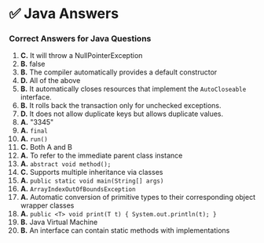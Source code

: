 # ✅ Java Answers

###  Correct Answers for Java Questions

1. **C.** It will throw a NullPointerException
2. **B.** false
3. **B.** The compiler automatically provides a default constructor
4. **D.** All of the above
5. **B.** It automatically closes resources that implement the `AutoCloseable` interface.
6. **B.** It rolls back the transaction only for unchecked exceptions.
7. **D.** It does not allow duplicate keys but allows duplicate values.
8. **A.** "3345"
9. **A.** `final`
10. **A.** `run()`
11. **C.** Both A and B
12. **A.** To refer to the immediate parent class instance
13. **A.** `abstract void method();`
14. **C.** Supports multiple inheritance via classes
15. **A.** `public static void main(String[] args)`
16. **A.** `ArrayIndexOutOfBoundsException`
17. **A.** Automatic conversion of primitive types to their corresponding object wrapper classes
18. **A.** `public <T> void print(T t) { System.out.println(t); }`
19. **B.** Java Virtual Machine
20. **B.** An interface can contain static methods with implementations
